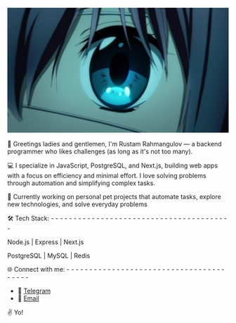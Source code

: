 ![banner](banner.jpg)

👋 Greetings ladies and gentlemen, I'm Rustam Rahmangulov — a backend programmer who likes challenges (as long as it's not too many).

💻 I specialize in JavaScript, PostgreSQL, and Next.js, building web apps with a focus on efficiency and minimal effort. I love solving problems through automation and simplifying complex tasks.

🚀 Currently working on personal pet projects that automate tasks, explore new technologies, and solve everyday problems

🛠️ Tech Stack: - - - - - - - - - - - - - - - - - - - - - - - - - - - - - - - - - - - - - - - - 

Node.js | Express | Next.js

PostgreSQL | MySQL | Redis

🌐 Connect with me: - - - - - - - - - - - - - - - - - - - - - - - - - - - - - - - - - - - - - - - - 
- 📧 [Telegram](https://t.me/Rustiktam)
- 📧 [Email](mailto:rramilperm@gmail.com)

✌️ Yo!
